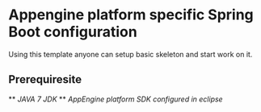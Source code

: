 # Appengine platform specific Spring Boot configuration

Using this template anyone can setup basic skeleton and start work on it.

## Prerequiresite

** *JAVA 7 JDK*
** *AppEngine platform SDK configured in eclipse*